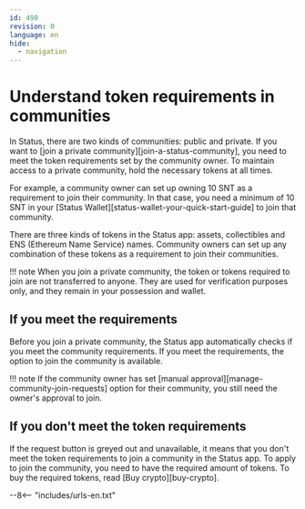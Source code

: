 ```yaml
---
id: 490
revision: 0
language: en
hide:
  - navigation
---
```


# Understand token requirements in communities

<!--
image
-->

In Status, there are two kinds of communities: public and private. If you want to [join a private community][join-a-status-community], you need to meet the token requirements set by the community owner. To maintain access to a private community, hold the necessary tokens at all times.

For example, a community owner can set up owning 10 SNT as a requirement to join their community. In that case, you need a minimum of 10 SNT in your [Status Wallet][status-wallet-your-quick-start-guide] to join that community.

There are three kinds of tokens in the Status app: assets, collectibles and ENS (Ethereum Name Service) names. Community owners can set up any combination of these tokens as a requirement to join their communities.

!!! note
    When you join a private community, the token or tokens required to join are not transferred to anyone. They are used for verification purposes only, and they remain in your possession and wallet.

## If you meet the requirements

Before you join a private community, the Status app automatically checks if you meet the community requirements. If you meet the requirements, the option to join the community is available.

!!! note
    If the community owner has set [manual approval][manage-community-join-requests] option for their community, you still need the owner's approval to join.

## If you don't meet the token requirements

If the request button is greyed out and unavailable, it means that you don't meet the token requirements to join a community in the Status app. To apply to join the community, you need to have the required amount of tokens. To buy the required tokens, read [Buy crypto][buy-crypto].

--8<-- "includes/urls-en.txt"
